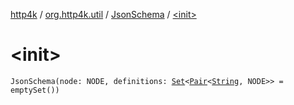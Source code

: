 [http4k](../../index.md) / [org.http4k.util](../index.md) / [JsonSchema](index.md) / [&lt;init&gt;](./-init-.md)

# &lt;init&gt;

`JsonSchema(node: NODE, definitions: `[`Set`](https://kotlinlang.org/api/latest/jvm/stdlib/kotlin.collections/-set/index.html)`<`[`Pair`](https://kotlinlang.org/api/latest/jvm/stdlib/kotlin/-pair/index.html)`<`[`String`](https://kotlinlang.org/api/latest/jvm/stdlib/kotlin/-string/index.html)`, NODE>> = emptySet())`